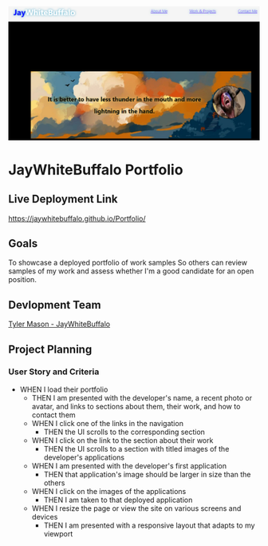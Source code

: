 ![JayWhiteBuffalo Portfolio](P2\Images\JayWhiteSite.png)

# **JayWhiteBuffalo Portfolio**   

## **Live Deployment Link**
https://jaywhitebuffalo.github.io/Portfolio/

## **Goals**

To showcase a deployed portfolio of work samples
So others can review samples of my work and assess whether I'm a good candidate for an open position.

## **Devlopment Team**
[Tyler Mason - JayWhiteBuffalo](https://github.com/JayWhiteBuffalo)

## **Project  Planning**

### **User Story and Criteria**

- WHEN I load their portfolio<br>
    - THEN I am presented with the developer's name, a recent photo or avatar, and links to sections about them, their work, and how to contact them<br>
    - WHEN I click one of the links in the navigation<br>
        - THEN the UI scrolls to the corresponding section<br>
    - WHEN I click on the link to the section about their work<br>
        - THEN the UI scrolls to a section with titled images of the developer's applications<br>
    - WHEN I am presented with the developer's first application<br>
        - THEN that application's image should be larger in size than the others<br>
    - WHEN I click on the images of the applications<br>
        - THEN I am taken to that deployed application<br>
    - WHEN I resize the page or view the site on various screens and devices<br>
        - THEN I am presented with a responsive layout that adapts to my viewport

